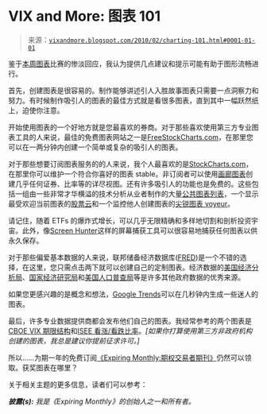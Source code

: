 <!--yml

类别：未分类

日期：2024-05-18 17:14:38

-->

# VIX and More: 图表 101

> 来源：[`vixandmore.blogspot.com/2010/02/charting-101.html#0001-01-01`](http://vixandmore.blogspot.com/2010/02/charting-101.html#0001-01-01)

鉴于[本周图表](http://vixandmore.blogspot.com/search/label/chart%20of%20the%20week)比赛的惨淡回应，我认为提供几点建议和提示可能有助于图形流畅进行。

首先，创建图表是很容易的。制作能够讲述引人入胜故事图表只需要一点洞察力和努力。有时候制作吸引人的图表的最佳方式就是看很多图表，直到其中一幅跃然纸上，迫使你注意。

开始使用图表的一个好地方就是您最喜欢的券商。对于那些喜欢使用第三方专业图表工具的人来说，最佳的免费图表网站之一是[FreeStockCharts.com](http://www.freestockcharts.com/)，在那里您可以在一两分钟内创建一个简单或复杂的吸引人的图表。

对于那些想要订阅图表服务的的人来说，我个人最喜欢的是[StockCharts.com](http://stockcharts.com/)，在那里你可以维护一个符合你喜好的图表 stable。非订阅者可以使用[画廊图表](http://stockcharts.com/charts/gallery.html?spx)创建几乎任何证券、比率等的详尽视图。还有许多吸引人的功能也是免费的。这些包括一组由一些非常才华横溢的技术分析从业者制作的大量[公共图表列表](http://stockcharts.com/def/servlet/Favorites.CServlet?obj=public&cmd=show&disp=RED)，一个显示最受欢迎当前图表的[股票云](http://stockcharts.com/charts/tickercloud.html)和一个监控他人创建图表的[尖锐图表 voyeur](http://stockcharts.com/SharpCharts/voyeur.html)。

请记住，随着 ETFs 的爆炸式增长，可以几乎无限精确和多样地切割和剖析投资宇宙。此外，像[Screen Hunter](http://wisdom-soft.com/products/screenhunter_free.htm)这样的屏幕捕获工具可以很容易地捕获任何图表以供永久保存。

对于那些偏爱基本数据的人来说，联邦储备经济数据库([FRED](http://research.stlouisfed.org/fred2/))是一个不错的选择，在这里，您只需点击两下就可以创建自己的定制图表。经济数据的[美国经济分析局](http://www.bea.gov/newsreleases/glance.htm)、[国家经济研究局](http://www.nber.org/releases/)和[美国人口普查局](http://www.census.gov/cgi-bin/briefroom/BriefRm)等是许多其他政府数据的优秀来源。

如果您更感兴趣的是概念和想法，[Google Trends](http://www.google.com/trends)可以在几秒钟内生成一些迷人的图表。

最后，许多专业数据提供商都会发布他们自己的图表。我经常参考的两个图表是[CBOE VIX 期限结构](http://www.cboe.com/micro/vix/vixtermstructure.aspx)和[ISEE 看涨/看跌比率](http://www.ise.com/WebForm/viewPage.aspx?categoryId=126)。*[如果你打算使用第三方非政府机构创建的图表，我总是建议你提前征求许可。]*

所以……为期一年的免费订阅[《Expiring Monthly:期权交易者期刊》](http://www.expiringmonthly.com/)仍然可以领取。获奖图表在哪里？

关于相关主题的更多信息，读者们可以参考：

***披露(s):*** *我是《Expiring Monthly》的创始人之一和所有者。*
